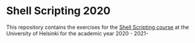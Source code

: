 # Shell Scripting 2020

This repository contains the exercises for the [Shell Scripting course](https://courses.helsinki.fi/en/csm13501/120335172) at the University of Helsinki for the academic year 2020 - 2021-
